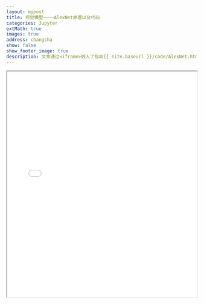 ```yaml
---
layout: mypost
title: 视觉模型————AlexNet原理以及代码
categories: Jupyter
extMath: true
images: true
address: changsha
show: false
show_footer_image: true
description: 文章通过<iframe>嵌入了指向{{ site.baseurl }}/code/AlexNet.html的内容，该<iframe>设置宽度为100%、高度为600px，主要是用于展示AlexNet相关代码的嵌入情况。
---
```


<iframe src="{{ site.baseurl }}/code/AlexNet.html" width="100%" height="600px"></iframe>